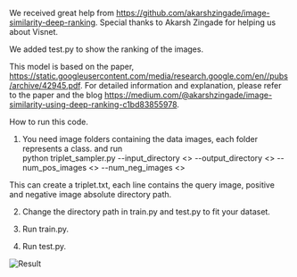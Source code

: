 We received great help from https://github.com/akarshzingade/image-similarity-deep-ranking.
Special thanks to Akarsh Zingade for helping us about Visnet. 

We added test.py to show the ranking of the images. 

This model is based on the paper, https://static.googleusercontent.com/media/research.google.com/en//pubs/archive/42945.pdf. For detailed information and explanation, please refer to the paper and the blog https://medium.com/@akarshzingade/image-similarity-using-deep-ranking-c1bd83855978. 

How to run this code.

1. You need image folders containing the data images, each folder represents a class. and run  
python triplet_sampler.py --input_directory <<path to the directory>> --output_directory <<path to the directory>> --num_pos_images     <<Number of positive images you want>> --num_neg_images <<Number of negative images you want>>

This can create a triplet.txt, each line contains the query image, positive and negative image absolute directory path. 

2. Change the directory path in train.py and test.py to fit your dataset. 

3. Run train.py.

4. Run test.py.

![Result](visnet_cat.pngg)
